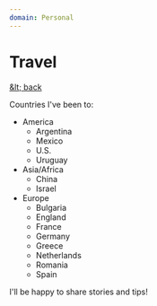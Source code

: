 ```yaml
---
domain: Personal
---
```


<script lang="ts">
	import PersonalPage from '$lib/PersonalPage.svx';
</script>

<PersonalPage>

# Travel
[&amp;lt; back](/personal)

Countries I've been to:

- America
	- Argentina
	- Mexico
	- U.S.
	- Uruguay
- Asia/Africa
	- China
	- Israel
- Europe
	- Bulgaria
	- England
	- France
	- Germany
	- Greece
	- Netherlands
	- Romania
	- Spain

I'll be happy to share stories and tips!

</PersonalPage>